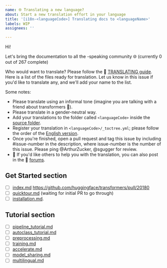 ```yaml
---
name: 🌐 Translating a new language?
about: Start a new translation effort in your language
title: '[i18n-<languageCode>] Translating docs to <languageName>'
labels: WIP
assignees: ''

---
```


<!--
Note: Please search to see if an issue already exists for the language you are trying to translate.
-->

Hi!

Let's bring the documentation to all the <languageName>-speaking community 🌐 (currently 0 out of 267 complete)

Who would want to translate? Please follow the 🤗 [TRANSLATING guide](https://github.com/huggingface/transformers/blob/main/docs/TRANSLATING.md). Here is a list of the files ready for translation. Let us know in this issue if you'd like to translate any, and we'll add your name to the list.

Some notes:

* Please translate using an informal tone (imagine you are talking with a friend about transformers 🤗).
* Please translate in a gender-neutral way.
* Add your translations to the folder called `<languageCode>` inside the [source folder](https://github.com/huggingface/transformers/tree/main/docs/source).
* Register your translation in `<languageCode>/_toctree.yml`; please follow the order of the [English version](https://github.com/huggingface/transformers/blob/main/docs/source/en/_toctree.yml).
* Once you're finished, open a pull request and tag this issue by including #issue-number in the description, where issue-number is the number of this issue. Please ping @ArthurZucker, @sgugger for review.
* 🙋 If you'd like others to help you with the translation, you can also post in the 🤗 [forums](https://discuss.huggingface.co/).

## Get Started section

- [ ] [index.md](https://github.com/huggingface/transformers/blob/main/docs/source/en/index.md) https://github.com/huggingface/transformers/pull/20180
- [ ] [quicktour.md](https://github.com/huggingface/transformers/blob/main/docs/source/en/quicktour.md) (waiting for initial PR to go through)
- [ ] [installation.md](https://github.com/huggingface/transformers/blob/main/docs/source/en/installation.md).

## Tutorial section
- [ ] [pipeline_tutorial.md](https://github.com/huggingface/transformers/blob/main/docs/source/en/pipeline_tutorial.md)
- [ ]  [autoclass_tutorial.md](https://github.com/huggingface/transformers/blob/master/docs/source/autoclass_tutorial.md)
- [ ]  [preprocessing.md](https://github.com/huggingface/transformers/blob/main/docs/source/en/preprocessing.md)
- [ ]  [training.md](https://github.com/huggingface/transformers/blob/main/docs/source/en/training.md)
- [ ]  [accelerate.md](https://github.com/huggingface/transformers/blob/main/docs/source/en/accelerate.md)
- [ ]  [model_sharing.md](https://github.com/huggingface/transformers/blob/main/docs/source/en/model_sharing.md)
- [ ]  [multilingual.md](https://github.com/huggingface/transformers/blob/main/docs/source/en/multilingual.md)

<!--
Keep on adding more as you go 🔥
-->
